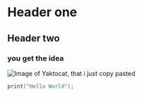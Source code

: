 # Header one
## Header two
### you get the idea

![Image of Yaktocat, that i just copy pasted](https://octodex.github.com/images/yaktocat.png)

```C#
print("Hello World");
```
